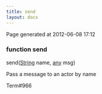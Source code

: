 ```yaml
---
title: send
layout: docs
---
```


<div class="bottom_right_note">Page generated at 2012-06-08 17:12</div>
<h3><span class="minor">function</span> send</h3>

send(<a href="/docs/String.html">String</a> name, <a href="/docs/any.html">any</a> msg)
<p>Pass a message to an actor by name</p>

<p><span class="extra_minor">Term#966</span></p>
